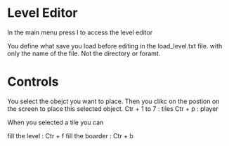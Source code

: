 # Level Editor

In the main menu press l to access the level editor

You define what save you load before editing in the load_level.txt file. with only the name of the file. Not the directory or foramt. 

# Controls 
You select the obejct you want to place. 
Then you clikc on the postion on the screen to place this selected object.
Ctr + 1 to 7 : tiles 
Ctr + p : player

When you selected a tile you can

fill the level : Ctr + f
fill the boarder : Ctr + b

